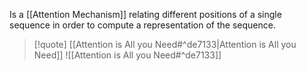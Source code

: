 Is a [[Attention Mechanism]] relating different positions of a single sequence in order to compute a representation of the sequence. 

>[!quote] [[Attention is All you Need#^de7133|Attention is All you Need]] 
>![[Attention is All you Need#^de7133]]